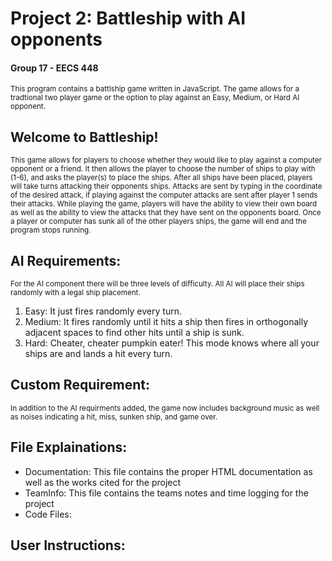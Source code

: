# Project 2: Battleship with AI opponents
<h4> Group 17 - EECS 448</h4>
<small> This program contains a battlship game written in JavaScript. The game allows for a tradtional two player game or the option to play against an Easy, Medium, or Hard AI opponent. </small>
<h2> Welcome to Battleship!</h2>
<small> This game allows for players to choose whether they would like to play against a computer opponent or a friend. It then allows the player to choose the number of ships to play with (1-6), and asks the player(s) to place the ships. After all ships have been placed, players will take turns attacking their opponents ships. Attacks are sent by typing in the coordinate of the desired attack, if playing against the computer attacks are sent after player 1 sends their attacks. While playing the game, players will have the ability to view their own board as well as the ability to view the attacks that they have sent on the opponents board. Once a player or computer has sunk all of the other players ships, the game will end and the program stops running.</small>
<h2> AI Requirements:</h2>
<small> For the AI component there will be three levels of difficulty. All AI will place their ships randomly with a legal ship placement.</small>
<ol><li>Easy: It just fires randomly every turn.</li>
  <li>Medium: It fires randomly until it hits a ship then fires in orthogonally adjacent spaces to find other hits until a ship is sunk.</li>
  <li>Hard: Cheater, cheater pumpkin eater! This mode knows where all your ships are and lands a hit every turn.</li></ol>

<h2> Custom Requirement:</h2>
<small> In addition to the AI requirments added, the game now includes background music as well as noises indicating a hit, miss, sunken ship, and game over.</small>

<h2>File Explainations:</h2>
<ul>
  <li>Documentation: This file contains the proper HTML documentation as well as the works cited for the project</li>
  <li>TeamInfo: This file contains the teams notes and time logging for the project</li>
  <li>Code Files:</li></ul>

<h2>User Instructions:</h2>



